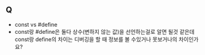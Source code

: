 ## Q

- const vs #define
- const랑 #define은 둘다 상수(변하지 않는 값)을 선언하는걸로 알면 될것 같은데
  const랑 define의 차이는 디버깅을 할 때 정보를 볼 수있거나 못보거나의 차이인가요?

